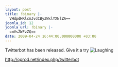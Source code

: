 ```yaml
---
layout: post
title: !binary |-
  VHdpdHRlcmJvdCByZWxlYXNlZA==
joomla_id: 12
joomla_url: !binary |-
  cmVsZWFzZQ==
date: 2009-04-24 16:44:00.000000000 +03:00
---
```

<p>Twitterbot has been released. Give it a try <img src="plugins/editors/tinymce/jscripts/tiny_mce/plugins/emotions/images/smiley-laughing.gif" border="0" alt="Laughing" title="Laughing" /></p>
<p><a href="index.php?option=com_content&amp;view=article&amp;id=11&amp;Itemid=17">http://oprod.net/index.php/twitterbot</a></p>
